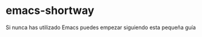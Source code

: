 emacs-shortway
==============

Si nunca has utilizado Emacs puedes empezar siguiendo esta pequeña guía
